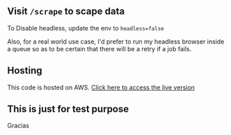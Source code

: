 ## Visit `/scrape` to scape data

To Disable headless, update the env to `headless=false`

Also, for a real world use case, I'd prefer to run my headless browser inside a queue so as to be certain that
there will be a retry if a job fails.

## Hosting

This code is hosted on AWS. [Click here to access the live version](https://ec2-35-86-145-98.us-west-2.compute.amazonaws.com)

## This is just for test purpose

Gracias
